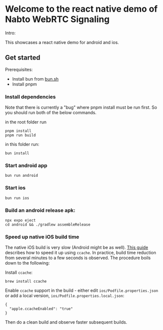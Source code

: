 # Welcome to the react native demo of Nabto WebRTC Signaling

Intro:

This showcases a react native demo for android and ios.

## Get started
Prerequisites:
* Install bun from [bun.sh]()
* Install pnpm


### Install dependencies

Note that there is currently a "bug" where pnpm install must be run first. So you should run both of the below commands.

in the root folder run
```
pnpm install
pnpm run build
```

in this folder run:
```
bun install
```

### Start android app

```
bun run android
```

### Start ios

```
bun run ios
```

### Build an android release apk:

```
npx expo eject
cd android && ./gradlew assembleRelease
```

### Speed up native iOS build time

The native iOS build is very slow (Android might be as well). [This guide](https://reactnative.dev/docs/build-speed) describes how to speed it up using `ccache`. In practice, build time reduction from several minutes to a few seconds is observed. The procedure boils down to the following:

Install `ccache`:

```
brew install ccache
```

Enable `ccache` support in the build - either edit `ios/Podfile.properties.json` or add a local version, `ios/Podfile.properties.local.json`:

```
{
  "apple.ccacheEnabled": "true"
}
```

Then do a clean build and observe faster subsequent builds.
